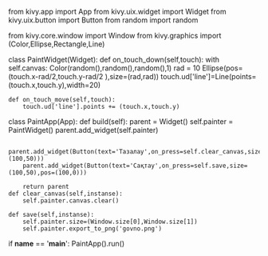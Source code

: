 from kivy.app import App
from kivy.uix.widget import Widget
from kivy.uix.button import Button
from random import random

from kivy.core.window import Window
from kivy.graphics import (Color,Ellipse,Rectangle,Line)

class PaintWidget(Widget):
	def on_touch_down(self,touch):
		with self.canvas:
			Color(random(),random(),random(),1)
			rad = 10
			Ellipse(pos=(touch.x-rad/2,touch.y-rad/2 ),size=(rad,rad))
			touch.ud['line']=Line(points=(touch.x,touch.y),width=20)

	def on_touch_move(self,touch):
		touch.ud['line'].points += (touch.x,touch.y)

class PaintApp(App):
	def build(self):
		parent = Widget()
		self.painter = PaintWidget()
		parent.add_widget(self.painter)
		
		parent.add_widget(Button(text='Тазалау',on_press=self.clear_canvas,size=(100,50)))
		parent.add_widget(Button(text='Сақтау',on_press=self.save,size=(100,50),pos=(100,0)))

		return parent
	def clear_canvas(self,instanse):
		self.painter.canvas.clear()

	def save(self,instanse):
		self.painter.size=(Window.size[0],Window.size[1])
		self.painter.export_to_png('govno.png')		


if __name__ == '__main__':
	PaintApp().run()
																	
